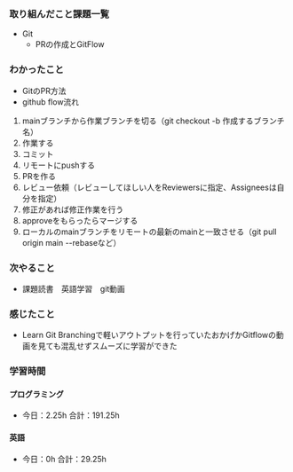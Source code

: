 ### 取り組んだこと課題一覧
-  Git
     - PRの作成とGitFlow
### わかったこと
- GitのPR方法
- github flow流れ 

1. mainブランチから作業ブランチを切る（git checkout -b 作成するブランチ名）
1. 作業する
1. コミット
1. リモートにpushする
1. PRを作る
1. レビュー依頼（レビューしてほしい人をReviewersに指定、Assigneesは自分を指定）
1. 修正があれば修正作業を行う
1. approveをもらったらマージする
1. ローカルのmainブランチをリモートの最新のmainと一致させる（git pull origin main --rebaseなど）
### 次やること
- 課題読書　英語学習　git動画
### 感じたこと
- Learn Git Branchingで軽いアウトプットを行っていたおかげかGitflowの動画を見ても混乱せずスムーズに学習ができた
### 学習時間
#### プログラミング
- 今日：2.25h 合計：191.25h
#### 英語
- 今日：0h 合計：29.25h